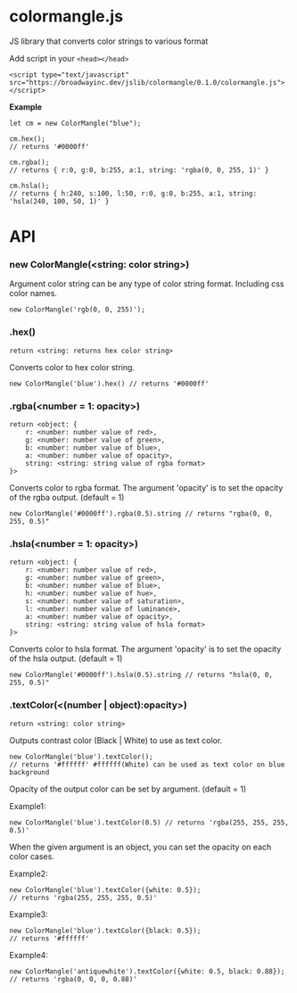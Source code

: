 # colormangle.js
JS library that converts color strings to various format

Add script in your `<head></head>`
```
<script type="text/javascript" src="https://broadwayinc.dev/jslib/colormangle/0.1.0/colormangle.js"></script>
```

**Example**
```
let cm = new ColorMangle("blue");

cm.hex();
// returns '#0000ff'

cm.rgba();
// returns { r:0, g:0, b:255, a:1, string: 'rgba(0, 0, 255, 1)' }

cm.hsla();
// returns { h:240, s:100, l:50, r:0, g:0, b:255, a:1, string: 'hsla(240, 100, 50, 1)' }
```

# API

### new ColorMangle(<string: color string>)
Argument color string can be any type of color string format. Including css color names.

`
new ColorMangle('rgb(0, 0, 255)');
`

### .hex()
`return <string: returns hex color string>`

Converts color to hex color string.

`new ColorMangle('blue').hex() // returns '#0000ff'`

### .rgba(<number = 1: opacity>)
```
return <object: {
    r: <number: number value of red>,
    g: <number: number value of green>,
    b: <number: number value of blue>,
    a: <number: number value of opacity>,
    string: <string: string value of rgba format>
}>
```
Converts color to rgba format.
The argument 'opacity' is to set the opacity of the rgba output. (default = 1)

```
new ColorMangle('#0000ff').rgba(0.5).string // returns "rgba(0, 0, 255, 0.5)"
```

### .hsla(<number = 1: opacity>)
```
return <object: {
    r: <number: number value of red>,
    g: <number: number value of green>,
    b: <number: number value of blue>,
    h: <number: number value of hue>,
    s: <number: number value of saturation>,
    l: <number: number value of luminance>,
    a: <number: number value of opacity>,
    string: <string: string value of hsla format>
}>
```
Converts color to hsla format.
The argument 'opacity' is to set the opacity of the hsla output. (default = 1)

```
new ColorMangle('#0000ff').hsla(0.5).string // returns "hsla(0, 0, 255, 0.5)"
```

### .textColor(<(number | object):opacity>)
```
return <string: color string>
```
Outputs contrast color (Black | White) to use as text color.

```
new ColorMangle('blue').textColor();
// returns '#ffffff' #ffffff(White) can be used as text color on blue background
```

Opacity of the output color can be set by argument. (default = 1)

Example1:

`new ColorMangle('blue').textColor(0.5) // returns 'rgba(255, 255, 255, 0.5)'`

When the given argument is an object, you can set the opacity on each color cases.

Example2:

```
new ColorMangle('blue').textColor({white: 0.5});
// returns 'rgba(255, 255, 255, 0.5)'
```

Example3:

```
new ColorMangle('blue').textColor({black: 0.5});
// returns '#ffffff'
```

Example4:

```
new ColorMangle('antiquewhite').textColor({white: 0.5, black: 0.88});
// returns 'rgba(0, 0, 0, 0.88)'
```
